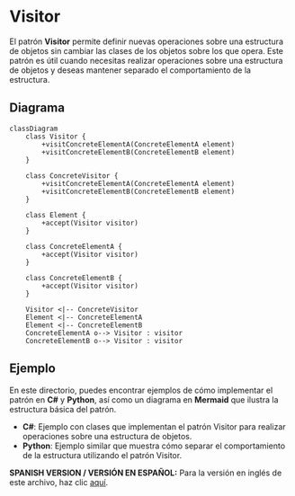 
# Visitor

El patrón **Visitor** permite definir nuevas operaciones sobre una estructura de objetos sin cambiar las clases de los objetos sobre los que opera. Este patrón es útil cuando necesitas realizar operaciones sobre una estructura de objetos y deseas mantener separado el comportamiento de la estructura.

## Diagrama

```mermaid
classDiagram
    class Visitor {
        +visitConcreteElementA(ConcreteElementA element)
        +visitConcreteElementB(ConcreteElementB element)
    }

    class ConcreteVisitor {
        +visitConcreteElementA(ConcreteElementA element)
        +visitConcreteElementB(ConcreteElementB element)
    }

    class Element {
        +accept(Visitor visitor)
    }

    class ConcreteElementA {
        +accept(Visitor visitor)
    }

    class ConcreteElementB {
        +accept(Visitor visitor)
    }

    Visitor <|-- ConcreteVisitor
    Element <|-- ConcreteElementA
    Element <|-- ConcreteElementB
    ConcreteElementA o--> Visitor : visitor
    ConcreteElementB o--> Visitor : visitor
```

## Ejemplo

En este directorio, puedes encontrar ejemplos de cómo implementar el patrón en **C#** y **Python**, así como un diagrama en **Mermaid** que ilustra la estructura básica del patrón.

- **C#**: Ejemplo con clases que implementan el patrón Visitor para realizar operaciones sobre una estructura de objetos.
- **Python**: Ejemplo similar que muestra cómo separar el comportamiento de la estructura utilizando el patrón Visitor.

**SPANISH VERSION / VERSIÓN EN ESPAÑOL:** Para la versión en inglés de este archivo, haz clic [aquí](README.md).
